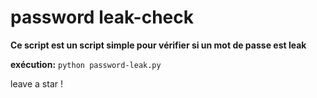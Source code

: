 # password leak-check

**Ce script est un script simple pour vérifier si un mot de passe est leak**


**exécution:**
`python password-leak.py`

leave a star ! 
